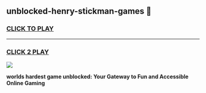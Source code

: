 
## unblocked-henry-stickman-games 👋
<h3>
<a href="https://premium.freeplayer.one?title=unblocked-henry-stickman-games&ref=14F">CLICK TO PLAY</a></h3>
<hr>

<h3>
<a href="https://premium.freeplayer.one?title=unblocked-henry-stickman-games&ref=14F">CLICK 2 PLAY</a>
  
</h3>

<a href="https://premium.freeplayer.one?title=unblocked-henry-stickman-games&ref=12F/"><img src="https://clearcache.store/games.png"></a>


**worlds hardest game unblocked: Your Gateway to Fun and Accessible Online Gaming**

